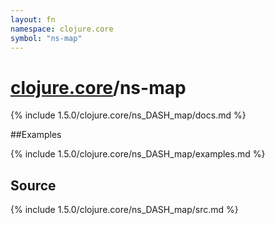 ```yaml
---
layout: fn
namespace: clojure.core
symbol: "ns-map"
---
```


# [clojure.core](../)/ns-map

{% include 1.5.0/clojure.core/ns_DASH_map/docs.md %}

##Examples

{% include 1.5.0/clojure.core/ns_DASH_map/examples.md %}
## Source
{% include 1.5.0/clojure.core/ns_DASH_map/src.md %}

